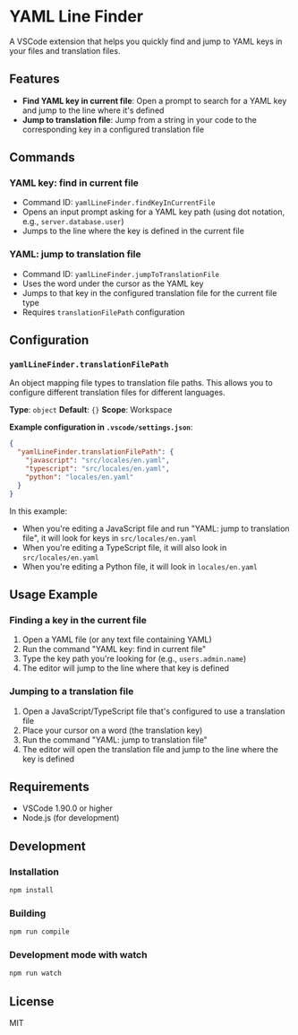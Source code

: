 # YAML Line Finder

A VSCode extension that helps you quickly find and jump to YAML keys in your files and translation files.

## Features

- **Find YAML key in current file**: Open a prompt to search for a YAML key and jump to the line where it's defined
- **Jump to translation file**: Jump from a string in your code to the corresponding key in a configured translation file

## Commands

### YAML key: find in current file
- Command ID: `yamlLineFinder.findKeyInCurrentFile`
- Opens an input prompt asking for a YAML key path (using dot notation, e.g., `server.database.user`)
- Jumps to the line where the key is defined in the current file

### YAML: jump to translation file
- Command ID: `yamlLineFinder.jumpToTranslationFile`
- Uses the word under the cursor as the YAML key
- Jumps to that key in the configured translation file for the current file type
- Requires `translationFilePath` configuration

## Configuration

### `yamlLineFinder.translationFilePath`

An object mapping file types to translation file paths. This allows you to configure different translation files for different languages.

**Type**: `object`
**Default**: `{}`
**Scope**: Workspace

**Example configuration in `.vscode/settings.json`**:

```json
{
  "yamlLineFinder.translationFilePath": {
    "javascript": "src/locales/en.yaml",
    "typescript": "src/locales/en.yaml",
    "python": "locales/en.yaml"
  }
}
```

In this example:
- When you're editing a JavaScript file and run "YAML: jump to translation file", it will look for keys in `src/locales/en.yaml`
- When you're editing a TypeScript file, it will also look in `src/locales/en.yaml`
- When you're editing a Python file, it will look in `locales/en.yaml`

## Usage Example

### Finding a key in the current file

1. Open a YAML file (or any text file containing YAML)
2. Run the command "YAML key: find in current file"
3. Type the key path you're looking for (e.g., `users.admin.name`)
4. The editor will jump to the line where that key is defined

### Jumping to a translation file

1. Open a JavaScript/TypeScript file that's configured to use a translation file
2. Place your cursor on a word (the translation key)
3. Run the command "YAML: jump to translation file"
4. The editor will open the translation file and jump to the line where the key is defined

## Requirements

- VSCode 1.90.0 or higher
- Node.js (for development)

## Development

### Installation

```bash
npm install
```

### Building

```bash
npm run compile
```

### Development mode with watch

```bash
npm run watch
```

## License

MIT
